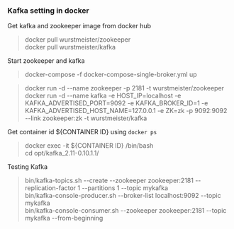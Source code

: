 ### Kafka setting in docker
Get kafka and zookeeper image from docker hub
> docker pull wurstmeister/zookeeper  
> docker pull wurstmeister/kafka  
   
Start zookeeper and kafka  
> docker-compose -f docker-compose-single-broker.yml up

> docker run -d --name zookeeper -p 2181 -t wurstmeister/zookeeper  
> docker run -d --name kafka -e HOST_IP=localhost -e KAFKA_ADVERTISED_PORT=9092 -e KAFKA_BROKER_ID=1 -e KAFKA_ADVERTISED_HOST_NAME=127.0.0.1 -e ZK=zk -p 9092:9092 --link zookeeper:zk -t wurstmeister/kafka

Get container id  ${CONTAINER ID} using `docker ps `
> docker exec -it ${CONTAINER ID} /bin/bash  
> cd opt/kafka\_2.11-0.10.1.1/   

Testing Kafka  
> bin/kafka-topics.sh --create --zookeeper zookeeper:2181 --replication-factor 1 --partitions 1 --topic mykafka   
> bin/kafka-console-producer.sh --broker-list localhost:9092 --topic mykafka   
> bin/kafka-console-consumer.sh --zookeeper zookeeper:2181 --topic mykafka --from-beginning 
